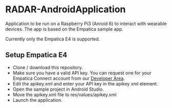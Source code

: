 # RADAR-AndroidApplication
Application to be run on a Raspberry Pi3 (Anroid 6) to interact with wearable devices. The app is based on the Empatica sample app.


Currently only the Empatica E4 is supported. 
## Setup Empatica E4

- Clone / download this repository.
- Make sure you have a valid API key. You can request one for your Empatica Connect account from our [Developer Area][1].
- Edit the apikey.xml and enter your API key in the apikey xml element.
- Open the sample project in Android Studio.
- Move the apikey.xml file to res/values/apikey.xml
- Launch the application.

[1]: https://www.empatica.com/connect/developer.php